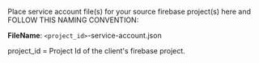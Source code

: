 Place service account file(s) for your source firebase project(s) here and FOLLOW THIS NAMING CONVENTION:

**FileName**: `<project_id>`-service-account.json 

project_id = Project Id of the client's firebase project.